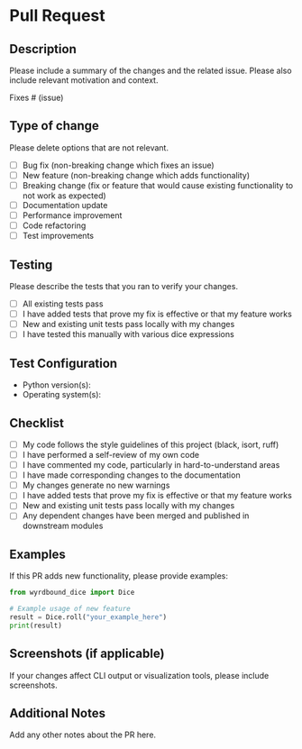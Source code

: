 # Pull Request

## Description

Please include a summary of the changes and the related issue. Please also include relevant motivation and context.

Fixes # (issue)

## Type of change

Please delete options that are not relevant.

- [ ] Bug fix (non-breaking change which fixes an issue)
- [ ] New feature (non-breaking change which adds functionality)
- [ ] Breaking change (fix or feature that would cause existing functionality to not work as expected)
- [ ] Documentation update
- [ ] Performance improvement
- [ ] Code refactoring
- [ ] Test improvements

## Testing

Please describe the tests that you ran to verify your changes.

- [ ] All existing tests pass
- [ ] I have added tests that prove my fix is effective or that my feature works
- [ ] New and existing unit tests pass locally with my changes
- [ ] I have tested this manually with various dice expressions

## Test Configuration

- Python version(s):
- Operating system(s):

## Checklist

- [ ] My code follows the style guidelines of this project (black, isort, ruff)
- [ ] I have performed a self-review of my own code
- [ ] I have commented my code, particularly in hard-to-understand areas
- [ ] I have made corresponding changes to the documentation
- [ ] My changes generate no new warnings
- [ ] I have added tests that prove my fix is effective or that my feature works
- [ ] New and existing unit tests pass locally with my changes
- [ ] Any dependent changes have been merged and published in downstream modules

## Examples

If this PR adds new functionality, please provide examples:

```python
from wyrdbound_dice import Dice

# Example usage of new feature
result = Dice.roll("your_example_here")
print(result)
```

## Screenshots (if applicable)

If your changes affect CLI output or visualization tools, please include screenshots.

## Additional Notes

Add any other notes about the PR here.
